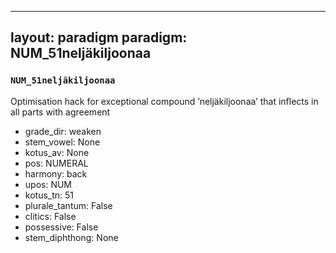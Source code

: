 
---
layout: paradigm
paradigm: NUM_51neljäkiljoonaa
---
### ` NUM_51neljäkiljoonaa `

Optimisation hack for exceptional compound ’neljäkiljoonaa’ that inflects in all parts with agreement
* grade_dir: weaken
* stem_vowel: None
* kotus_av: None
* pos: NUMERAL
* harmony: back
* upos: NUM
* kotus_tn: 51
* plurale_tantum: False
* clitics: False
* possessive: False
* stem_diphthong: None
